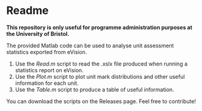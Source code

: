 # Readme

**This repository is only useful for programme administration purposes at the University of Bristol.**

The provided Matlab code can be used to analyse unit assessment statistics exported from eVision.

1. Use the *Read.m* script to read the .xslx file produced when running a statistics report on eVision.
2. Use the *Plot.m* script to plot unit mark distributions and other useful information for each unit.
3. Use the *Table.m* script to produce a table of useful information.

You can download the scripts on the Releases page. Feel free to contribute!
